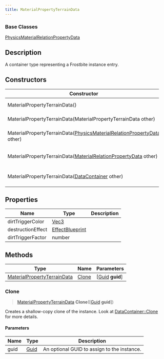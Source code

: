 ```yaml
---
title: MaterialPropertyTerrainData
---
```

### Base Classes

[PhysicsMaterialRelationPropertyData](/vext/ref/fb/physicsmaterialrelationpropertydata/)

## Description

A container type representing a Frostbite instance entry.

## Constructors

| Constructor                                                                                                   | Description                                                                                                                                                          |
| ------------------------------------------------------------------------------------------------------------- | -------------------------------------------------------------------------------------------------------------------------------------------------------------------- |
| MaterialPropertyTerrainData()                                                                                 | Create a new instance of this container type.                                                                                                                        |
| MaterialPropertyTerrainData(MaterialPropertyTerrainData other)                                                | Create a reference copy of an instance of the same type.                                                                                                             |
| MaterialPropertyTerrainData([PhysicsMaterialRelationPropertyData](/vext/ref/fb/physicsmaterialrelationpropertydata/) other) | Upcast an instance of type [PhysicsMaterialRelationPropertyData](/vext/ref/fb/physicsmaterialrelationpropertydata/) to [MaterialPropertyTerrainData](/vext/ref/fb/materialpropertyterraindata/). |
| MaterialPropertyTerrainData([MaterialRelationPropertyData](/vext/ref/fb/materialrelationpropertydata/) other)               | Upcast an instance of type [MaterialRelationPropertyData](/vext/ref/fb/materialrelationpropertydata/) to [MaterialPropertyTerrainData](/vext/ref/fb/materialpropertyterraindata/).               |
| MaterialPropertyTerrainData([DataContainer](/vext/ref/shared/class/datacontainer) other)                        | Upcast an instance of type [DataContainer](/vext/ref/shared/class/datacontainer) to [MaterialPropertyTerrainData](/vext/ref/fb/materialpropertyterraindata/).                        |

## Properties

| Name              | Type                               | Description |
| ----------------- | ---------------------------------- | ----------- |
| dirtTriggerColor  | [Vec3](/vext/ref/shared/class/vec3)  |             |
| destructionEffect | [EffectBlueprint](/vext/ref/fb/effectblueprint/) |             |
| dirtTriggerFactor | number                             |             |

## Methods

| Type                                                       | Name            | Parameters                                     |
| ---------------------------------------------------------- | --------------- | ---------------------------------------------- |
| [MaterialPropertyTerrainData](/vext/ref/fb/materialpropertyterraindata/) | [Clone](#clone) | \[[Guid](/vext/ref/shared/class/guid) **guid**\] |

### Clone

> [MaterialPropertyTerrainData](/vext/ref/fb/materialpropertyterraindata/) **Clone**(\[[Guid](/vext/ref/shared/class/guid) **guid**\])

Creates a shallow-copy clone of the instance. Look at [DataContainer::Clone](/vext/ref/shared/class/datacontainer#clone) for more details.

#### Parameters

| Name | Type         | Description                                 |
| ---- | ------------ | ------------------------------------------- |
| guid | [Guid](/vext/ref/shared/class/guid/) | An optional GUID to assign to the instance. |
